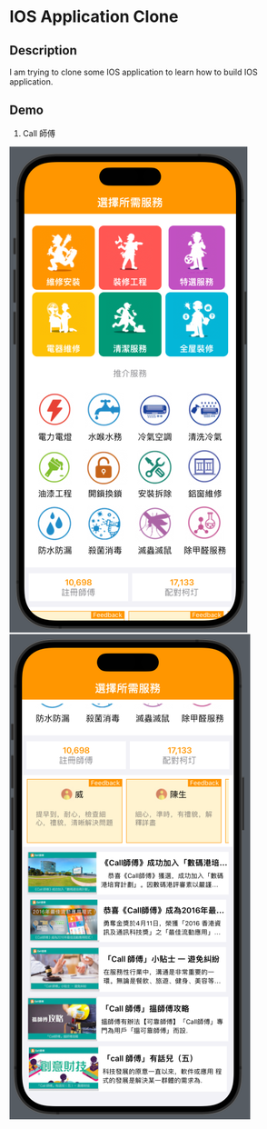 # IOS Application Clone

## Description

I am trying to clone some IOS application to learn how to build IOS application.

## Demo

  1. Call 師傅

  ![call cfu](./assets/callcfu/home1.png) ![call cfu](./assets/callcfu/home2.png)
  
